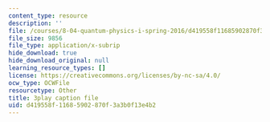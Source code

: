 ```yaml
---
content_type: resource
description: ''
file: /courses/8-04-quantum-physics-i-spring-2016/d419558f11685902870f3a3b0f13e4b2_jd4es6Bo600.vtt
file_size: 9856
file_type: application/x-subrip
hide_download: true
hide_download_original: null
learning_resource_types: []
license: https://creativecommons.org/licenses/by-nc-sa/4.0/
ocw_type: OCWFile
resourcetype: Other
title: 3play caption file
uid: d419558f-1168-5902-870f-3a3b0f13e4b2
---
```


